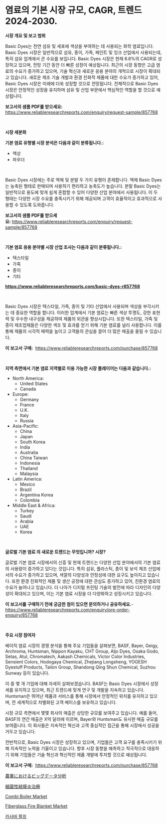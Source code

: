 <p><h1>염료의 기본 시장 규모, CAGR, 트렌드 2024-2030.</h1></p><p><strong>시장 개요 및 보고 범위</strong></p>
<p><p>Basic Dyes는 천연 섬유 및 세포에 색상을 부여하는 데 사용되는 화학 염료입니다. Basic Dyes 시장은 일반적으로 섬유, 종이, 가죽, 페인트 및 잉크 산업에서 사용되는데, 특히 섬유 업계에서 큰 수요를 보입니다. Basic Dyes 시장은 현재 6.8%의 CAGR로 성장하고 있으며, 전망 기간 동안 더 빠른 성장이 예상됩니다. 최근의 시장 동향은 고급 염료의 수요가 증가하고 있으며, 기술 혁신과 새로운 응용 분야의 개척으로 시장이 확대되고 있습니다. 새로운 제조 기술 개발과 환경 친화적 제품에 대한 수요가 증가하고 있어, Basic Dyes 시장은 미래에 더욱 성장할 것으로 전망됩니다. 전체적으로 Basic Dyes 시장은 안정적인 성장을 유지하며 섬유 및 산업 부문에서 핵심적인 역할을 할 것으로 예상됩니다.</p></p>
<p><strong>보고서의 샘플 PDF를 받으세요:</strong> <a href="https://www.reliableresearchreports.com/enquiry/request-sample/857768">https://www.reliableresearchreports.com/enquiry/request-sample/857768</a></p>
<p>&nbsp;</p>
<p><strong>시장 세분화</strong></p>
<p><strong>기본 염료 유형별 시장 분석은 다음과 같이 분류됩니다.:</strong></p>
<p><ul><li>액상</li><li>파우더</li></ul></p>
<p>&nbsp;</p>
<p><p>Basic Dyes 시장에는 주로 액체 및 분말 두 가지 유형이 존재합니다. 액체 Basic Dyes는 농축된 형태로 판매되며 사용하기 편리하고 농축도가 높습니다. 분말 Basic Dyes는 일반적으로 용도에 맞게 쉽게 혼합할 수 있어 다양한 산업 분야에서 사용됩니다. 이 두 형태는 다양한 시장 수요를 충족시키기 위해 제공되며 고객이 효율적이고 효과적으로 사용할 수 있도록 도와줍니다.</p></p>
<p><strong>보고서의 샘플 PDF를 받으세요:</strong>&nbsp;<a href="https://www.reliableresearchreports.com/enquiry/request-sample/857768">https://www.reliableresearchreports.com/enquiry/request-sample/857768</a></p>
<p>&nbsp;</p>
<p><strong> 기본 염료 응용 분야별 시장 산업 조사는 다음과 같이 분류됩니다.:</strong></p>
<p><ul><li>텍스타일</li><li>가죽</li><li>종이</li><li>기타</li></ul></p>
<p><strong><a href="https://www.reliableresearchreports.com/basic-dyes-r857768">https://www.reliableresearchreports.com/basic-dyes-r857768</a></strong></p>
<p>&nbsp;</p>
<p><p>Basic Dyes 시장은 텍스타일, 가죽, 종이 및 기타 산업에서 사용되며 색상을 부각시키는 데 중요한 역할을 합니다. 이러한 업계에서 기본 염료는 빠른 색상 투명도, 강한 표현력 및 우수한 내구성을 제공하여 제품의 외관을 향상시킵니다. 또한 텍스타일, 가죽 및 종이 제조업체들은 다양한 색조 및 효과를 얻기 위해 기본 염료를 널리 사용합니다. 이를 통해 제품의 시각적 매력을 높이고 고객들의 관심을 끌어 더 많은 매출을 올릴 수 있습니다.</p></p>
<p><strong>이 보고서 구매:</strong>&nbsp; <a href="https://www.reliableresearchreports.com/purchase/857768">https://www.reliableresearchreports.com/purchase/857768</a></p>
<p>&nbsp;</p>
<p><strong>지역 측면에서 기본 염료 지역별로 이용 가능한 시장 플레이어는 다음과 같습니다.:</strong></p>
<p><ul>
    <li>
        North America:
        <ul>
            <li>United States</li>
            <li>Canada</li>
        </ul>
    </li>
    <li>
        Europe:
        <ul>
            <li>Germany</li>
            <li>France</li>
            <li>U.K.</li>
            <li>Italy</li>
            <li>Russia</li>
        </ul>
    </li>
    <li>
        Asia-Pacific:
        <ul>
            <li>China</li>
            <li>Japan</li>
            <li>South Korea</li>
            <li>India</li>
            <li>Australia</li>
            <li>China Taiwan</li>
            <li>Indonesia</li>
            <li>Thailand</li>
            <li>Malaysia</li>
        </ul>
    </li>
    <li>
        Latin America:
        <ul>
            <li>Mexico</li>
            <li>Brazil</li>
            <li>Argentina Korea</li>
            <li>Colombia</li>
        </ul>
    </li>
    <li>
        Middle East & Africa:
        <ul>
            <li>Turkey</li>
            <li>Saudi</li>
            <li>Arabia</li>
            <li>UAE</li>
            <li>Korea</li>
        </ul>
    </li>
    </ul></p>
<p>&nbsp;</p>
<p><strong>글로벌 기본 염료 의 새로운 트렌드는 무엇입니까? 시장?</strong></p>
<p><p>글로벌 기본 염료 시장에서의 신흥 및 현재 트렌드는 다양한 산업 분야에서의 기본 염료의 사용량이 증가하고 있다는 것입니다. 특히 섬유, 플라스틱, 종이 및 보석 제조 산업에서의 수요가 증가하고 있으며, 색깔의 다양성과 안정성에 대한 요구도 높아지고 있습니다. 또한 환경 친화적인 제품 및 생산 공정에 대한 관심도 증가하고 있어, 친환경 염료의 수요가 늘어나고 있습니다. 더 나아가 디지털 프린팅 기술의 발전에 따라 디자인의 다양성이 확대되고 있으며, 이는 기본 염료 시장을 더 다양화하고 성장시키고 있습니다.</p></p>
<p><strong>이 보고서를 구매하기 전에 궁금한 점이 있으면 문의하거나 공유하세요.</strong>- <a href="https://www.reliableresearchreports.com/enquiry/pre-order-enquiry/857768">https://www.reliableresearchreports.com/enquiry/pre-order-enquiry/857768</a></p>
<p>&nbsp;</p>
<p><strong>주요 시장 참여자</strong></p>
<p><p>베이직 염료 시장의 경쟁 분석을 통해 주요 기업들을 살펴보면, BASF, Bayer, Geigy, Archroma, Huntsman, Nippon Kayaku, CHT Group, Aljo Dyes, Osaka Godo, Setas, Atul, Chromatech, Aakash Chemicals, Victor Color Industries, Sensient Colors, Hodogaya Chemical, Zhejiang Longsheng, YOGESH Dyestuff Products, Tailon Group, Shandong Qing Shun Chemical, Suzhou Sunway 등이 있습니다.</p><p>이 중 몇 개 기업에 대해 자세히 살펴보겠습니다. BASF는 Basic Dyes 시장에서 성장세를 유지하고 있으며, 최근 트렌드에 맞게 연구 및 개발을 지속하고 있습니다. Huntsman은 뛰어난 제품과 서비스를 통해 시장에서 안정적인 위치를 유지하고 있으며, 전 세계적으로 차별화된 고객 베이스를 보유하고 있습니다.</p><p>시장 규모 측면에서 몇몇 회사의 매출은 상당한 규모를 보여주고 있습니다. 예를 들어, BASF의 연간 매출은 X억 달러에 이르며, Bayer와 Huntsman도 유사한 매출 규모를 보여줍니다. 이 회사들은 지속적인 혁신과 고객 중심적인 접근을 통해 시장에서 성공을 거두고 있습니다.</p><p>전반적으로, Basic Dyes 시장은 성장하고 있으며, 기업들은 고객 요구를 충족시키기 위해 지속적인 노력을 기울이고 있습니다. 향후 시장 동향을 예측하고 적극적으로 대응하기 위해 기업들은 기술 혁신과 혁신적인 제품 개발에 투자할 것으로 예상됩니다.</p></p>
<p><strong>이 보고서 구매:</strong>&nbsp;&nbsp;<a href="https://www.reliableresearchreports.com/purchase/857768">https://www.reliableresearchreports.com/purchase/857768</a></p>
<p><p><a href="https://github.com/dzy793153605/Market-Research-Report-List-1/blob/main/346019120823.md">農業におけるビッグデータ分析</a></p><p><a href="https://github.com/oafhukehf4709715/Market-Research-Report-List-1/blob/main/617060920822.md">細菌性結膜炎治療</a></p><p><a href="https://github.com/jj19131/Market-Research-Report-List-2/blob/main/combi-boiler-market.md">Combi Boiler Market</a></p><p><a href="https://issuu.com/reportprime-2/docs/fiberglass-fire-blanket-market-size-2030.pptx">Fiberglass Fire Blanket Market</a></p><p><a href="https://medium.com/@wallacbahrtyinger567686/%EC%B9%B4%EC%82%AC%EB%B0%94-%ED%8E%84%ED%94%84-%EC%8B%9C%EC%9E%A5%EC%9D%80-%EC%8B%9C%EC%9E%A5-%EC%A0%90%EC%9C%A0%EC%9C%A8-%ED%81%AC%EA%B8%B0-%EB%B0%8F-2031%EB%85%84%EA%B9%8C%EC%A7%80-%EC%98%88%EC%83%81%EB%90%98%EB%8A%94-%EC%98%88%EC%B8%A1%EC%97%90-%EC%A4%91%EC%A0%90%EC%9D%84-%EB%91%A1%EB%8B%88%EB%8B%A4-8847605ba734">카사바 펄프</a></p></p>